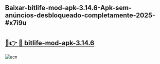 ## Baixar-bitlife-mod-apk-3.14.6-Apk-sem-anúncios-desbloqueado-completamente-2025-#x7i9u

# <h2><a href="https://ainizakaria.my?title=bitlife-mod-apk-3.14.6&ref=20M">🔗👉 🔴 bitlife-mod-apk-3.14.6</a></h2>

[![acn](https://github.com/user-attachments/assets/0f9c940e-d8b0-45ae-aac7-cd30a18b3e1c)](https://ainizakaria.my?title=bitlife-mod-apk-3.14.6&ref=20M)

